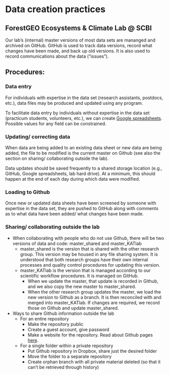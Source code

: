 # Data creation practices
## ForestGEO Ecosystems & Climate Lab @ SCBI

Our lab’s (internal) master versions of most data sets are mananged and archived on GitHub. GitHub is used to track data versions, record what changes have been made, and back up old versions. It is also used to record communications about the data (“issues”).

## Procedures:
### Data entry
For individuals with expertise in the data set (research assistants, postdocs, etc.), data files may be produced and updated using any program. 

To facilitate data entry by individuals without expertise in the data set (practicum students, volunteers, etc.), we can create [Google spreadsheets](https://www.google.com/sheets/about/). Possible values for any field can be constrained. 

### Updating/ correcting data
When data are being added to an existing data sheet or new data are being added, the file to be modified is the current master on Github (see also the section on sharing/ collaborating outside the lab). 

Data updates should be saved frequently to a shared storage location (e.g., GitHub, Google spreadsheets, lab hard drive). At a minimum, this should happen at the end of each day during which data were modified.  

### Loading to Github
Once new or updated data sheets have been screened by someone with expertise in the data set, they are pushed to GitHub along with comments as to what data have been added/ what changes have been made. 

### Sharing/ collaborating outside the lab
- When collaborating with people who do not use Github, there will be two versions of data and code: master_shared and master_KATlab 
     - master_shared is the version that is shared with the other research group. This version may be housed in any file sharing system. It is understood that both research groups have their own internal processes and quality control procedures for updating this version. 
     - master_KATlab is the version that is managed according to our scientific workflow procedures. It is managed on GitHub. 
       - When we update the master, that update is recorded in Github, and we also copy the new master to master_shared. 
       - When the other research group updates the master, we load the new version to Github as a branch. It is then reconciled with and merged into master_KATlab. If changes are required, we record those on Github and update master_shared.
-	Ways to share Github information outside the lab
      - For an entire repository
         - Make the repository public
          - Create a guest account, give password
        - Make a website for the repository. Read about Github pages [here](https://help.github.com/articles/configuring-a-publishing-source-for-github-pages/).
      - For a single folder within a private repository
         - Put Github repository in Dropbox, share just the desired folder
         - Move the folder to a separate repository
         - Create orphan branch with all private material deleted (so that it can’t be retrieved through history)
